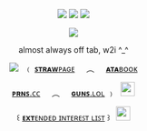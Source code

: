 <div align="center"> 
  
![](https://file.garden/Zoh6AmUPgG7Qjqjt/tumblr_e4850d77c3416c1be59b7ceec0f62968_108d3535_75.png) ![](https://komarev.com/ghpvc/?username=bloodyworship&color=876c61&label=♡&style=plastic&abbreviated=true) ![](https://file.garden/Zoh6AmUPgG7Qjqjt/tumblr_8bf6bbb1027849544d4cfaae626367a4_49cd065b_75.png)

<img src="https://file.garden/Zoh6AmUPgG7Qjqjt/eiden%20yayyy%20cropped.png">

almost always off tab, w2i ^_^

<img src="https://file.garden/Zoh6AmUPgG7Qjqjt/c5330194.gif">⠀﹙ [**ꜱᴛʀᴀᴡ**ᴘᴀɢᴇ](https://sacrilegious.straw.page/)⠀⠀︵⠀⠀[**ᴀᴛᴀ**ʙᴏᴏᴋ](https://oliver.atabook.org/)

[**ᴘʀɴꜱ**.ᴄᴄ](https://pronouns.cc/@nightwatch)⠀⠀︵⠀⠀[**ɢᴜɴꜱ**.ʟᴏʟ](https://guns.lol/olivine) ﹚⠀<img width=25 src="https://i.imgur.com/YCtG6mJ.gif">

꒰ [**ᴇxᴛ**ᴇɴᴅᴇᴅ ɪɴᴛᴇʀᴇꜱᴛ ʟɪꜱᴛ](https://rentry.co/orville) ꒱⠀<img width=25 src="https://file.garden/Zoh6AmUPgG7Qjqjt/helel/brownbow">
